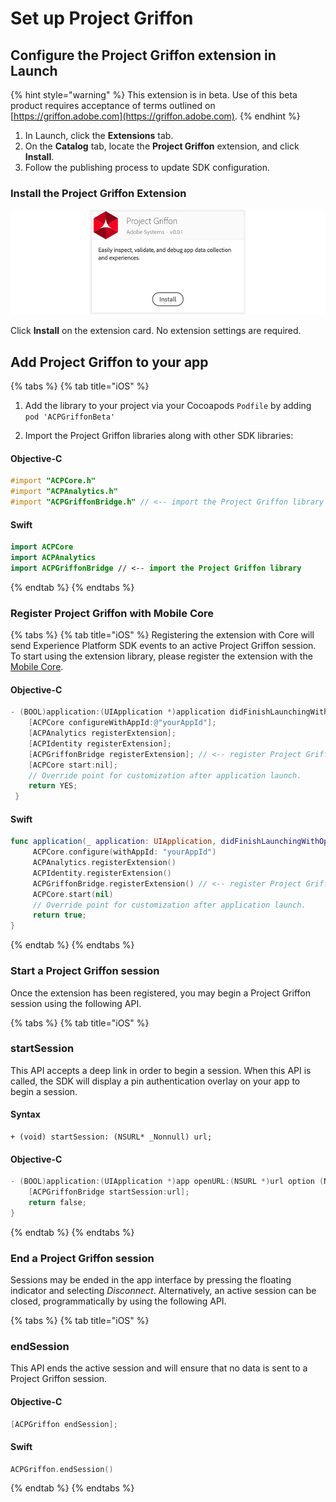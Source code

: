 # Set up Project Griffon

## **Configure the Project Griffon extension in Launch**

{% hint style="warning" %}
This extension is in beta. Use of this beta product requires acceptance of terms outlined on [https://griffon.adobe.com](https://griffon.adobe.com).
{% endhint %}

1. In Launch, click the **Extensions** tab.
2. On the **Catalog** tab, locate the **Project Griffon** extension, and click **Install**.
3. Follow the publishing process to update SDK configuration.

### **Install the Project Griffon Extension**

![](../../.gitbook/assets/pg-launch.png)

Click **Install** on the extension card. No extension settings are required.

## Add Project Griffon to your app

{% tabs %}
{% tab title="iOS" %}
1. Add the library to your project via your Cocoapods `Podfile` by adding `pod 'ACPGriffonBeta'` ​ 

2. Import the Project Griffon libraries along with other SDK libraries:

#### Objective-C

```objectivec
#import "ACPCore.h"
#import "ACPAnalytics.h"
#import "ACPGriffonBridge.h" // <-- import the Project Griffon library
```

#### Swift

```swift
import ACPCore
import ACPAnalytics
import ACPGriffonBridge // <-- import the Project Griffon library
```
{% endtab %}
{% endtabs %}

### Register Project Griffon with Mobile Core

{% tabs %}
{% tab title="iOS" %}
Registering the extension with Core will send Experience Platform SDK events to an active Project Griffon session. To start using the extension library, please register the extension with the [Mobile Core](https://aep-sdks.gitbook.io/docs/using-mobile-extensions/mobile-core).

#### Objective-C

```objectivec
- (BOOL)application:(UIApplication *)application didFinishLaunchingWithOptions:(NSDictionary *)launchOptions {
    [ACPCore configureWithAppId:@"yourAppId"];
    [ACPAnalytics registerExtension];
    [ACPIdentity registerExtension];
    [ACPGriffonBridge registerExtension]; // <-- register Project Griffon with Core
    [ACPCore start:nil];
    // Override point for customization after application launch.
    return YES;
 }
```

#### Swift

```swift
func application(_ application: UIApplication, didFinishLaunchingWithOptions launchOptions: [UIApplication.LaunchOptionsKey: Any]?) -> Bool {
     ACPCore.configure(withAppId: "yourAppId")   
     ACPAnalytics.registerExtension()
     ACPIdentity.registerExtension()
     ACPGriffonBridge.registerExtension() // <-- register Project Griffon with Core
     ACPCore.start(nil)
     // Override point for customization after application launch. 
     return true;
}
```
{% endtab %}
{% endtabs %}

### Start a Project Griffon session

Once the extension has been registered, you may begin a Project Griffon session using the following API.  

{% tabs %}
{% tab title="iOS" %}
### startSession

This API accepts a deep link in order to begin a session. When this API is called, the SDK will display a pin authentication overlay on your app to begin a session.

#### Syntax

```text
+ (void) startSession: (NSURL* _Nonnull) url;
```

#### Objective-C

```objectivec
- (BOOL)application:(UIApplication *)app openURL:(NSURL *)url option (NSDictionary<UIApplicationOpenURLOptionsKey,id> *)options {
    [ACPGriffonBridge startSession:url];
    return false;
}
```
{% endtab %}
{% endtabs %}

### End a Project Griffon session

Sessions may be ended in the app interface by pressing the floating indicator and selecting _Disconnect_. Alternatively, an active session can be closed, programmatically by using the following API.

{% tabs %}
{% tab title="iOS" %}
### endSession

This API ends the active session and will ensure that no data is sent to a Project Griffon session.

#### Objective-C

```objectivec
[ACPGriffon endSession];
```

#### Swift

```swift
ACPGriffon.endSession()
```
{% endtab %}
{% endtabs %}

